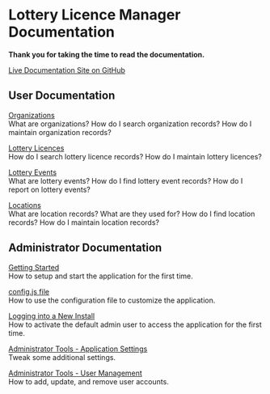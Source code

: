 # Lottery Licence Manager Documentation

**Thank you for taking the time to read the documentation.**

[Live Documentation Site on GitHub](https://cityssm.github.io/lottery-licence-manager/)


## User Documentation

[Organizations](organizations.md)<br />
What are organizations?
How do I search organization records?
How do I maintain organization records?

[Lottery Licences](licences.md)<br />
How do I search lottery licence records?
How do I maintain lottery licences?

[Lottery Events](events.md)<br />
What are lottery events?
How do I find lottery event records?
How do I report on lottery events?

[Locations](locations.md)<br />
What are location records?
What are they used for?
How do I find location records?
How do I maintain location records?


## Administrator Documentation

[Getting Started](admin-gettingStarted.md)<br />
How to setup and start the application for the first time.

[config.js file](admin-configJS.md)<br />
How to use the configuration file to customize the application.

[Logging into a New Install](admin-login.md)<br />
How to activate the default admin user to access the application for the first time.

[Administrator Tools - Application Settings](admin-applicationSettings.md)<br />
Tweak some additional settings.

[Administrator Tools - User Management](admin-userManagement.md)<br />
How to add, update, and remove user accounts.
